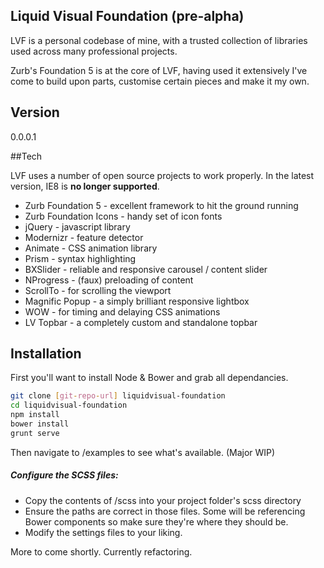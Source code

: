 Liquid Visual Foundation (pre-alpha)
----

LVF is a personal codebase of mine, with a trusted collection of libraries used across many professional projects.

Zurb's Foundation 5 is at the core of LVF, having used it extensively I've come to build upon parts, customise certain pieces and make it my own.

Version
----

0.0.0.1

##Tech

LVF uses a number of open source projects to work properly. In the latest version, IE8 is **no longer supported**.

* Zurb Foundation 5 - excellent framework to hit the ground running
* Zurb Foundation Icons - handy set of icon fonts
* jQuery - javascript library
* Modernizr - feature detector
* Animate - CSS animation library
* Prism - syntax highlighting
* BXSlider - reliable and responsive carousel / content slider
* NProgress - (faux) preloading of content
* ScrollTo - for scrolling the viewport
* Magnific Popup - a simply brilliant responsive lightbox
* WOW - for timing and delaying CSS animations
* LV Topbar - a completely custom and standalone topbar

## Installation

First you'll want to install Node & Bower and grab all dependancies.

```sh
git clone [git-repo-url] liquidvisual-foundation
cd liquidvisual-foundation
npm install
bower install
grunt serve
```

Then navigate to /examples to see what's available. (Major WIP)

##### Configure the SCSS files:

* Copy the contents of /scss into your project folder's scss directory
* Ensure the paths are correct in those files. Some will be referencing Bower components so make sure they're where they should be.
* Modify the settings files to your liking.

More to come shortly. Currently refactoring.










